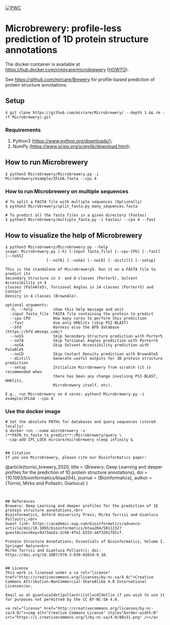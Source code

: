 [![PWC](https://camo.githubusercontent.com/6887feb0136db5156c4f4146e3dd2681d06d9c75/68747470733a2f2f692e6372656174697665636f6d6d6f6e732e6f72672f6c2f62792d6e632d73612f342e302f38387833312e706e67)](https://github.com/mircare/Brewery/#license)

# Microbrewery: profile-less prediction of 1D protein structure annotations

The docker container is available at https://hub.docker.com/r/mircare/microbrewery ([HOWTO](https://github.com/mircare/microbrewery#use-the-docker-image)).  

See https://github.com/mircare/Brewery for profile-based prediction of protein structure annotations.

## Setup
```
$ git clone https://github.com/mircare/Microbrewery/ --depth 1 && rm -rf Microbrewery/.git
```

### Requirements
1. Python3 (https://www.python.org/downloads/);
1. NumPy (https://www.scipy.org/scipylib/download.html);


## How to run Microbrewery
```
$ python3 Microbrewery/Microbrewery.py -i Microbrewery/example/2FLGA.fasta --cpu 4 
```

### How to run Microbrewery on multiple sequences
```
# To split a FASTA file with multiple sequences (Optionally)
$ python3 Microbrewery/split_fasta.py many_sequences.fasta

# To predict all the fasta files in a given directory (Fastas)
$ python3 Microbrewery/multiple_fasta.py -i Fastas/ --cpu 4 --fast
```

## How to visualize the help of Microbrewery
```
$ python3 Microbrewery/Microbrewery.py --help
usage: Microbrewery.py [-h] [-input fasta_file] [--cpu CPU] [--fast] [--noSS]
                  [--noTA] [--noSA] [--noCD] [--distill] [--setup]

This is the standalone of Microbrewery5. Run it on a FASTA file to predict its
Secondary Structure in 3- and 8-classes (Porter5), Solvent Accessibility in 4
classes (PaleAle5), Torsional Angles in 14 classes (Porter+5) and Contact
Density in 4 classes (BrownAle).

optional arguments:
  -h, --help         show this help message and exit
  -input fasta_file  FASTA file containing the protein to predict
  --cpu CPU          How many cores to perform this prediction
  --fast             Use only HHblits (skip PSI-BLAST)
  --bfd              Harness also the BFD database (https://bfd.mmseqs.com/)
  --noSS             Skip Secondary Structure prediction with Porter5
  --noTA             Skip Torsional Angles prediction with Porter+5
  --noSA             Skip Solvent Accessibility prediction with PaleAle5
  --noCD             Skip Contact Density prediction with BrownAle5
  --distill          Generate useful outputs for 3D protein structure prediction
  --setup            Initialize Microbrewery from scratch (it is recommended when
                     there has been any change involving PSI-BLAST, HHblits,
                     Microbrewery itself, etc).

E.g., run Microbrewery on 4 cores: python3 Microbrewery.py -i example/2FLGA --cpu 4
```

### Use the docker image
```
# Set the absolute PATHs for databases and query sequences (stored locally)
$ docker run --name microbrewery -v /**PATH_to_fasta_to_predict**:/Microbrewery/query \
--cap-add IPC_LOCK mircare/microbrewery sleep infinity &


## Citation
If you use Microbrewery, please cite our Bioinformatics paper:
```
@article{torrisi_brewery_2020,
	title = {Brewery: Deep Learning and deeper profiles for the prediction of 1D protein structure annotations},
	doi = {10.1093/bioinformatics/btaa204},
	journal = {Bioinformatics},
	author = {Torrisi, Mirko and Pollastri, Gianluca}
}
```


## References
Brewery: Deep Learning and deeper profiles for the prediction of 1D protein structure annotations,<br>
Bioinformatics, Oxford University Press; Mirko Torrisi and Gianluca Pollastri;<br>
Guest link: https://academic.oup.com/bioinformatics/advance-article/doi/10.1093/bioinformatics/btaa204/5811232?guestAccessKey=9a73ae2a-2cb6-4fe1-b333-a4f3261f02cf.

Protein Structure Annotations; Essentials of Bioinformatics, Volume I. Springer Nature<br>
Mirko Torrisi and Gianluca Pollastri; doi: https://doi.org/10.1007/978-3-030-02634-9_10.


## License
This work is licensed under a <a rel="license" href="http://creativecommons.org/licenses/by-nc-sa/4.0/">Creative Commons Attribution-NonCommercial-ShareAlike 4.0 International License</a>.

Email us at gianluca[dot]pollastri[at]ucd[dot]ie if you wish to use it for purposes not permitted by the CC BY-NC-SA 4.0.

<a rel="license" href="http://creativecommons.org/licenses/by-nc-sa/4.0/"><img alt="Creative Commons License" style="border-width:0" src="https://i.creativecommons.org/l/by-nc-sa/4.0/88x31.png" /></a>
